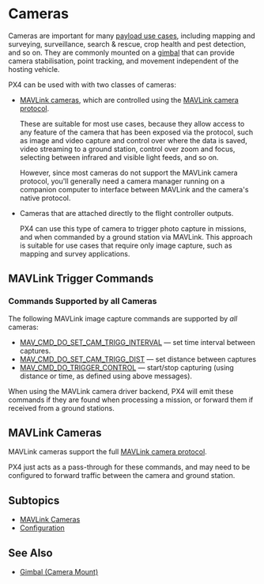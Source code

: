# Cameras

Cameras are important for many [payload use cases](../payloads/use_cases.md), including mapping and surveying, surveillance, search & rescue, crop health and pest detection, and so on.
They are commonly mounted on a [gimbal](../advanced/gimbal_control.md) that can provide camera stabilisation, point tracking, and movement independent of the hosting vehicle.

PX4 can be used with with two classes of cameras:

- [MAVLink cameras](../camera/mavlink_camera.md), which are controlled using the [MAVLink camera protocol](https://mavlink.io/en/services/camera.html).

  These are suitable for most use cases, because they allow access to any feature of the camera that has been exposed via the protocol, such as image and video capture and control over where the data is saved, video streaming to a ground station, control over zoom and focus, selecting between infrared and visible light feeds, and so on.
  
  However, since most cameras do not support the MAVLink camera protocol, you'll generally need a camera manager running on a companion computer to interface between MAVLink and the camera's native protocol.

- Cameras that are attached directly to the flight controller outputs.

  PX4 can use this type of camera to trigger photo capture in missions, and when commanded by a ground station via MAVLink.
  This approach is suitable for use cases that require only image capture, such as mapping and survey applications.

## MAVLink Trigger Commands

### Commands Supported by all Cameras

The following MAVLink image capture commands are supported by _all_ cameras:

- [MAV_CMD_DO_SET_CAM_TRIGG_INTERVAL](https://mavlink.io/en/messages/common.html#MAV_CMD_DO_SET_CAM_TRIGG_INTERVAL) — set time interval between captures.
- [MAV_CMD_DO_SET_CAM_TRIGG_DIST](https://mavlink.io/en/messages/common.html#MAV_CMD_DO_SET_CAM_TRIGG_DIST) — set distance between captures
- [MAV_CMD_DO_TRIGGER_CONTROL](https://mavlink.io/en/messages/common.html#MAV_CMD_DO_TRIGGER_CONTROL) — start/stop capturing (using distance or time, as defined using above messages).

When using the MAVLink camera driver backend, PX4 will emit these commands if they are found when processing a mission, or forward them if received from a ground stations.

## MAVLink Cameras

MAVLink cameras support the full [MAVLink camera protocol](https://mavlink.io/en/services/camera.html).

PX4 just acts as a pass-through for these commands, and may need to be configured to forward traffic between the camera and ground station.

## Subtopics

- [MAVLink Cameras](../camera/mavlink_camera.md)
- [Configuration](../camera/configuration.md)

## See Also

- [Gimbal (Camera Mount)](../advanced/gimbal_control.md)

<!--

Whenever a camera is triggered, the MAVLink [CAMERA_TRIGGER](https://mavlink.io/en/messages/common.html#CAMERA_TRIGGER) message is published containing a sequence number (i.e. the current session's image sequence number) and the corresponding timestamp.
This timestamp can be used for several applications, including: timestamping photos for aerial surveying and reconstruction, synchronising a multi-camera system or visual-inertial navigation.

Cameras can also (optionally) signal PX4 at the exact moment that a photo/frame is taken using a camera capture pin.
This allows more precise mapping of images to GPS position for geotagging, or the right IMU sample for VIO synchronization, etc.
-->